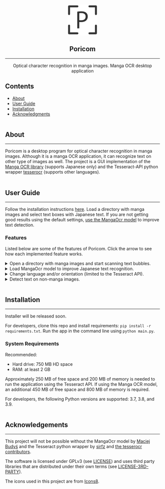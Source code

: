 <p align="center">
  <a href="" rel="noopener">
    <img width=100px height=100px src="doc/logo_doc.png" alt="Project logo">
  </a>
</p>
<h2 align="center">Poricom</h2>

---
<p align="center"> Optical character recognition in manga images. Manga OCR desktop application</p>

## Contents
- [About](#about)
- [User Guide](#user_guide)
- [Installation](#installation)
- [Acknowledgments](#acknowledgements)
</br></br>

## About <a name = "about"></a>
---
Poricom is a desktop program for optical character recognition in manga images. Although it is a manga OCR application, it can recognize text on other type of images as well. The project is a GUI implementation of the [Manga OCR library](https://pypi.org/project/manga-ocr/0.1.5/) (supports Japanese only) and the Tesseract-API python wrapper [tesserocr](https://github.com/sirfz/tesserocr) (supports other languages).
</br></br>

## User Guide  <a name="user_guide"></a>
---
Follow the installation instructions [here](#installation). Load a directory with manga images and select text boxes with Japanese text. If you are not getting good results using the default settings, [use the MangaOcr model](#load_model) to improve text detection.

### Features

Listed below are some of the features of Poricom. Click the arrow to see how each implemented feature works.

<details>
  <summary>Open a directory with manga images and start scanning text bubbles.</summary>

</details>

<details>
  <summary>Load MangaOcr model to improve Japanese text recognition. <a name="load_model"></a> </summary> 

  
</details> 

<details>
  <summary>Change language and/or orientation (limited to the Tesseract API).</summary>

  
</details>

<details>
  <summary>Detect text on non-manga images.</summary>

  
</details>
</br>

## Installation <a name = "installation"></a>
---
Installer will be released soon.

For developers, clone this repo and install requirements: `pip install -r requirements.txt`. Run the app in the command line using `python main.py`.

### System Requirements

Recommended:
- Hard drive: 750 MB HD space
- RAM: at least 2 GB

Approximately 250 MB of free space and 200 MB of memory is needed to run the application using the Tesseract API. If using the Manga OCR model, an additional 450 MB of free space and 800 MB of memory is required.

For developers, the following Python versions are supported: 3.7, 3.8, and 3.9.
</br></br>

## Acknowledgements <a name = "acknowledgements"></a>
---
This project will not be possible without the MangaOcr model by [Maciej Budyś](https://github.com/kha-white) and the Tesseract python wrapper by [sirfz](https://github.com/sirfz) and [the tesserocr contributors](https://github.com/sirfz/tesserocr/graphs/contributors). 

The software is licensed under GPLv3 (see [LICENSE](LICENSE.md)) and uses third party libraries that are distributed under their own terms (see [LICENSE-3RD-PARTY](LICENSE-3RD-PARTY.md)).

The icons used in this project are from [Icons8](https://icons8.com).
</br></br>
